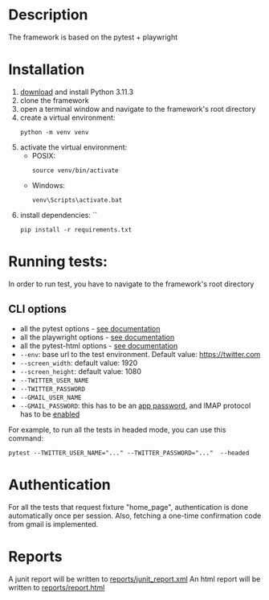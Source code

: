 # Description
The framework is based on the pytest + playwright

# Installation
1. [download](https://www.python.org/downloads/release/python-3113/) and install Python 3.11.3
2. clone the framework
3. open a terminal window and navigate to the framework's root directory
4. create a virtual environment: 
    ```commandline 
    python -m venv venv
    ```
5. activate the virtual environment:
   * POSIX:
     ```commandline 
     source venv/bin/activate
     ```
   * Windows:
     ```commandline 
     venv\Scripts\activate.bat
     ```
6. install dependencies: ``
     ```commandline 
     pip install -r requirements.txt
     ```

# Running tests:
In order to run test, you have to navigate to the framework's root directory

## CLI options
* all the pytest options - [see documentation](https://docs.pytest.org/en/6.2.x/usage.html)
* all the playwright options - [see documentation](https://playwright.dev/docs/test-cli#reference)
* all the pytest-html options - [see documentation](https://pytest-html.readthedocs.io/en/latest/user_guide.html)
* `--env`: base url to the test environment. Default value: https://twitter.com
* `--screen_width`: default value: 1920
* `--screen_height`: default value: 1080
* `--TWITTER_USER_NAME`
* `--TWITTER_PASSWORD`
* `--GMAIL_USER_NAME`
* `--GMAIL_PASSWORD`: this has to be an [app password](https://support.google.com/mail/answer/185833), and IMAP protocol has to be [enabled](https://support.google.com/a/answer/105694) 




For example, to run all the tests in headed mode, you can use this command:
```commandline
pytest --TWITTER_USER_NAME="..." --TWITTER_PASSWORD="..."  --headed
```

# Authentication
For all the tests that request fixture "home_page", authentication is done automatically once per session.
Also, fetching a one-time confirmation code from gmail is implemented.

# Reports
A junit report will be written to [reports/junit_report.xml](./reports/junit_report.xml)
An html report will be written to [reports/report.html](./reports/report.html)
